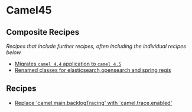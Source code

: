 # Camel45

## Composite Recipes

_Recipes that include further recipes, often including the individual recipes below._

* [Migrates `camel 4.4` application to `camel 4.5`](./camelmigrationrecipe.md)
* [Renamed classes for elasticsearch,opensearch and spring regis](./renamedclasses.md)

## Recipes

* [Replace &#39;camel.main.backlogTracing&#39; with `camel.trace.enabled&#39;](./traceproperties.md)


